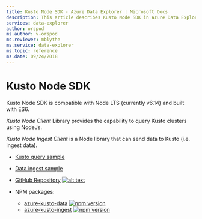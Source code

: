 ```yaml
---
title: Kusto Node SDK - Azure Data Explorer | Microsoft Docs
description: This article describes Kusto Node SDK in Azure Data Explorer.
services: data-explorer
author: orspod
ms.author: v-orspod
ms.reviewer: mblythe
ms.service: data-explorer
ms.topic: reference
ms.date: 09/24/2018
---
```

# Kusto Node SDK

Kusto Node SDK is compatible with Node LTS (currently v6.14) and built with ES6.

*Kusto Node Client* Library provides the capability to query Kusto clusters using NodeJs. 

*Kusto Node Ingest Client* is a Node library that can send data to Kusto (i.e. ingest data). 

* [Kusto query sample](https://github.com/Azure/azure-kusto-node/blob/master/azure-kusto-data/tests/sample.py)

* [Data ingest sample](https://github.com/Azure/azure-kusto-node/blob/master/azure-kusto-ingest/tests/sample.py)

* [GitHub Repository](https://github.com/Azure/azure-kusto-node)
    [![alt text](https://travis-ci.org/Azure/azure-kusto-node.svg?branch=master "azure-kusto-node")](https://travis-ci.org/Azure/azure-kusto-node)

* NPM packages:

    * [azure-kusto-data](https://www.npmjs.com/package/azure-kusto-data)  [![npm version](https://badge.fury.io/js/azure-kusto-data.svg)](https://badge.fury.io/js/azure-kusto-data) 
    * [azure-kusto-ingest](https://www.npmjs.com/package/azure-kusto-ingest)  [![npm version](https://badge.fury.io/js/azure-kusto-ingest.svg)](https://badge.fury.io/js/azure-kusto-ingest)